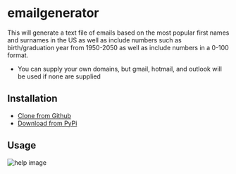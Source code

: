 # emailgenerator

This will generate a text file of emails based on the most popular first names and surnames in the US as well as include numbers such as birth/graduation year from 1950-2050 as well as include numbers in a 0-100 format.

-   You can supply your own domains, but gmail, hotmail, and outlook will be used if none are supplied

## Installation

-   [Clone from Github](https://github.com/SubjectAlpha/emailgenerator)
-   [Download from PyPi](https://pypi.org/project/emailgenerator/0.1.0/)

## Usage

![help image](imgs/help.png)
